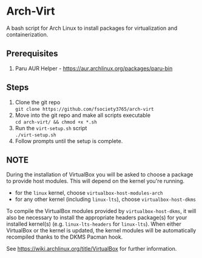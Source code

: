# Arch-Virt
A bash script for Arch Linux to install packages for virtualization and containerization. 

## Prerequisites
1. Paru AUR Helper - https://aur.archlinux.org/packages/paru-bin

## Steps
1. Clone the git repo  
```git clone https://github.com/fsociety3765/arch-virt``` 
2. Move into the git repo and make all scripts executable  
```cd arch-virt/ && chmod +x *.sh```  
3. Run the `virt-setup.sh` script  
```./virt-setup.sh```  
4. Follow prompts until the setup is complete.

## NOTE
During the installation of VirtualBox you will be asked to choose a package to provide host modules. This will depend on the kernel you're running.
- for the `linux` kernel, choose `virtualbox-host-modules-arch`
- for any other kernel (including `linux-lts`), choose `virtualbox-host-dkms`  

To compile the VirtualBox modules provided by `virtualbox-host-dkms`, it will also be necessary to install the appropriate headers package(s) for your installed kernel(s) (e.g. `linux-lts-headers` for `linux-lts`). When either VirtualBox or the kernel is updated, the kernel modules will be automatically recompiled thanks to the DKMS Pacman hook.

See https://wiki.archlinux.org/title/VirtualBox for further information. 
